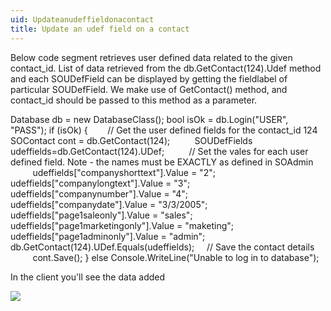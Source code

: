```yaml
---
uid: Updateanudeffieldonacontact
title: Update an udef field on a contact
---
```



Below code segment retrieves user defined data related to the given  contact\_id.
List of data retrieved from the db.GetContact(124).Udef method and each SOUDefField can be displayed by getting the fieldlabel of particular SOUDefField.
We make use of GetContact() method, and contact\_id should be passed to this method as a parameter.

Database db = new DatabaseClass();
bool isOk = db.Login("USER", "PASS");
if (isOk)
{    
   // Get the user defined fields for the contact\_id 124
   SOContact cont = db.GetContact(124);
         SOUDefFields udeffields=db.GetContact(124).UDef;
         // Set the vales for each user defined field. Note - the names must be EXACTLY as defined in SOAdmin
         udeffields\["companyshorttext"\].Value = "2";
         udeffields\["companylongtext"\].Value = "3";
         udeffields\["companynumber"\].Value = "4";
         udeffields\["companydate"\].Value = "3/3/2005";
         udeffields\["page1saleonly"\].Value = "sales";
         udeffields\["page1marketingonly"\].Value = "maketing";
         udeffields\["page1adminonly"\].Value = "admin";
             
         db.GetContact(124).UDef.Equals(udeffields);
    // Save the contact details
         cont.Save();
}
else
Console.WriteLine("Unable to log in to database");

In the client you'll see the data added

![](../images/UpdateUdef.png)
